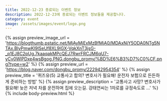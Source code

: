 ```yaml
---
title: 2022-12-23 종료되는 이벤트 정보
description: 2022-12-23에 종료되는 이벤트 정보들을 제공합니다.
category: event
image: /assets/images/event/logo.png
---
```

{% assign preview_image_url = 'https://blogthumb.pstatic.net/MjAyMjExMzBfMjA0/MDAxNjY5ODA0NTg5NTAx.BlyPmwKl9lSeUf8XL9lGX-VqkXnT3jsG-_p1EJ8C2pUg.7kaaqakMPcQEJ7RwrFRCJM6qU7-yCv0WlPDxe4wsBgog.PNG.dongbu_promy/%BD%E6%B3%D7%C0%CF.png?type=w2' %}
{% assign preview_url = 'https://blog.naver.com/dongbu_promy/222942954354' %}
{% assign preview_title = '퀴즈유(5) 교통사고 합의? 변호사가 필요해! 운전자 보험으로 든든하게 준비하는 방법' %}
{% assign preview_description = '교통사고 사망? 변호사가 필요해! 늦은 저녁 차를 운전하며 집에 오는길. 강태연씨는 1차로를 규정속도로 ...' %}
{% include body-preview.html %}